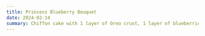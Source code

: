 ```yaml
---
title: Princess Blueberry Bouquet
date: 2024-02-14
summary: Chiffon cake with 1 layer of Oreo crust, 1 layer of blueberries, and blueberry flavored whipping cream on top.
---
```

